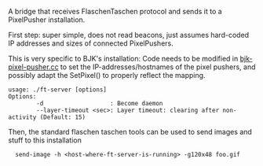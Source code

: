 A bridge that receives FlaschenTaschen protocol and sends it to a PixelPusher
installation.

First step: super simple, does not read beacons, just assumes hard-coded
IP addresses and sizes of connected PixelPushers.

This is very specific to BJK's installation: Code needs to be modified
in [bjk-pixel-pusher.cc](./bjk-pixel-pusher.cc) to set the
IP-addresses/hostnames of the pixel pushers, and possibly adapt the
SetPixel() to properly reflect the mapping.

```
usage: ./ft-server [options]
Options:
        -d                   : Become daemon
        --layer-timeout <sec>: Layer timeout: clearing after non-activity (Default: 15)
```

Then, the standard flaschen taschen tools can be used to send images and stuff
to this installation

```
  send-image -h <host-where-ft-server-is-running> -g120x48 foo.gif
```